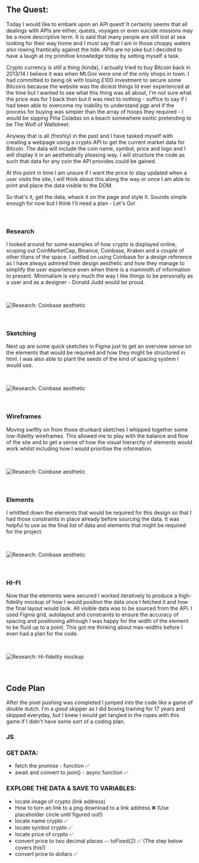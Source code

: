 ## The Quest:

Today I would like to embark upon an API quest!
It certainly seems that all dealings with APIs are either, quests, voyages or even suicide missions may be a more descriptive term. It is said that many people are still lost at sea looking for their way home and I must say that I am in those choppy waters also rowing frantically against the tide. APIs are no joke but I decided to have a laugh at my primitive knowledge today by setting myself a task.

Crypto currency is still a thing (kinda), I actually tried to buy Bitcoin back in 2013/14 I believe it was when Mt.Gox were one of the only shops in town. I had committed to being ok with losing £100 investment to secure some Bitcoins because the website was the diciest things Id ever experienced at the time but I wanted to see what this thing was all about, I'm not sure what the price was for 1 back then but it was next to nothing - suffice to say if I had been able to overcome my inability to understand pgp and if the process for buying was simpler than the array of hoops they required - I would be sipping Piña Coladas on a beach somewhere exotic pretending to be The Wolf of Wallstreet.

Anyway that is all (freshly) in the past and I have tasked myself with creating a webpage using a crypto API to get the current market data for Bitcoin. The data will include the coin name, symbol, price and logo and I will display it in an aesthetically pleasing way. I will structure the code as such that data for any coin the API provides could be gained.

At this point in time I am unsure if I want the price to stay updated when a user visits the site, I will think about this along the way or once I am able to print and place the data visible to the DOM.

So that's it, get the data, whack it on the page and style it. Sounds simple enough for now but I think I'll need a plan - Let's Go!
<br>
<br>
<br>

### Research
I looked around for some examples of how crypto is displayed online, scoping out CoinMarketCap, Binance, Coinbase, Kraken and a couple of other titans of the space. I settled on using Coinbase for a design reference as I have always admired their design aesthetic and how they manage to simplify the user experience even when there is a mammoth of information to present. Minimalism is very much the way I like things to be personally as a user and as a designer - Donald Judd would be proud.

<br>

![Research: Coinbase aesthetic](./_assets/Research.png)
<br>
<br>
<br>

### Sketching
Next up are some quick sketches in Figma just to get an overview sense on the elements that would be required and how they might be structured in html. I was also able to plant the seeds of the kind of spacing system I would use.

<br>

![Research: Coinbase aesthetic](./_assets/Sketch.png)
<br>
<br>
<br>

### Wireframes
Moving swiftly on from those drunkard sketches I whipped together some low-fidelity wireframes. This allowed me to play with the balance and flow of the site and to get a sense of how the visual hierarchy of elements would work whilst including how I would prioritise the information.

<br>

![Research: Coinbase aesthetic](./_assets/Low-fi.png)
<br>
<br>
<br>

### Elements
I whittled down the elements that would be required for this design so that I had those constraints in place already before sourcing the data. It was helpful to use as the final list of data and elements that might be required for the project.

<br>

![Research: Coinbase aesthetic](./_assets/Elements.png)
<br>
<br>
<br>

### HI-FI
Now that the elements were secured I worked iteratively to produce a high-fidelity mockup of how I would position the data once I fetched it and how the final layout would look. All visible data was to be sourced from the APi. I used Figma grid, autolayout and constraints to ensure the accuracy of spacing and positioning although I was happy for the width of the element to be fluid up to a point. This got me thinking about max-widths before I even had a plan for the code.

<br>

![Research: Hi-fidelity mockup](./_assets/HiFi.png)
<br>
<br>
<br>

## Code Plan
After the pixel pushing was completed I jumped into the code like a game of double dutch. I'm a good skipper as I did boxing training for 17 years and skipped everyday, but I knew I would get tangled in the ropes with this game if I didn't have some sort of a coding plan.

### JS

### GET DATA:
* fetch the promise - function ✅
* await and convert to json() - async function ✅

### EXPLORE THE DATA & SAVE TO VARIABLES:
* locate image of crypto (link address)
 * How to turn an link to a png download to a link address ❌ (Use placeholder circle until figured out!)
* locate name crypto ✅
* locate symbol crypto ✅
* locate price of crypto ✅
* convert price to two decimal places -- toFixed(2)  ✅ (The step below covers this!)
* convert price to dollars ✅
  <!--
    Format the price to USD using it's locales:   
    Using the currency field, you can specify which specific currency you want to format to, such as 'USD', 'CAD' or 'INR'.
    The useGrouping field is a boolean field that enables you to group the number using commas (or periods, for some locales). By default, it is set to true
 -->
     ```javascript
     const price = 1470000.15;
     let dollarUS = Intl.NumberFormat("en-US", {
     style: "currency",
     currency: "USD",
     });
     ```
    
Think about how the price should update, addEventClick button?, 5minute setInterval?
Using saved variables data should I create a function to create my own object of data collected?
          

### HTML
* create structure for card layout ✅
* give all content id or class accordingly, keep naming general, kebab-case-the-names ✅

### CSS
* use css variable for efficiency ✅
* use kebab-case-naming-convention ✅
* DRY principle ✅

### TIME TO CODE!!!  ✅ ✅
 * To view the final project live:
 * Please see the project files for a deeper look at the code
 * The API used is from: https://documenter.getpostman.com/view/5734027/RzZ6Hzr3:
 * Exact API used: "https://api.coinstats.app/public/v1/coins?skip=0&limit=1"
 <br>
<br>

